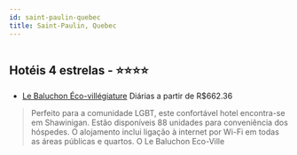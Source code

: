 ```yaml
---
id: saint-paulin-quebec
title: Saint-Paulin, Quebec
---
```


<center><img src="http://photos.hotelbeds.com/giata/35/354992/354992a_hb_a_003.jpg" alt="" /></center>


## Hotéis 4 estrelas - ⭐️⭐️⭐️⭐️

-    [Le Baluchon Éco-villégiature](https://www.hurb.com/hoteis/saint-paulin/le-baluchon-eco-villegiature-JNP-JP882465?cmp=18055) Diárias a partir de R$662.36
   > Perfeito para a comunidade LGBT, este confortável hotel encontra-se em Shawinigan. Estão disponíveis 88 unidades para conveniência dos hóspedes. O alojamento inclui ligação à internet por Wi-Fi em todas as áreas públicas e quartos. O Le Baluchon Eco-Ville
